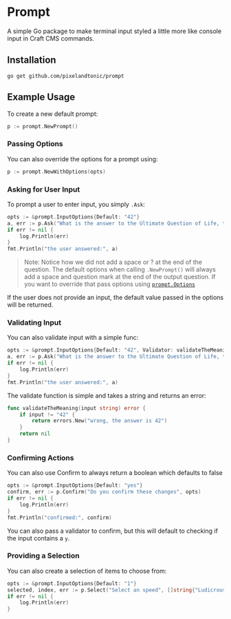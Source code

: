 # Prompt

A simple Go package to make terminal input styled a little more like console input in Craft CMS commands.

## Installation

```shell script
go get github.com/pixelandtonic/prompt
```

## Example Usage

To create a new default prompt:

```go
p := prompt.NewPrompt()
``` 

### Passing Options
You can also override the options for a prompt using:

```go
p := prompt.NewWithOptions(opts)
```

### Asking for User Input
To prompt a user to enter input, you simply `.Ask`:

```go
opts := &prompt.InputOptions{Default: "42"}
a, err := p.Ask("What is the answer to the Ultimate Question of Life, the Universe, and Everything", opts)
if err != nil {
	log.Println(err)
}
fmt.Println("the user answered:", a)
```

> Note: Notice how we did not add a space or ? at the end of the question. The default options when calling `.NewPrompt()` will always add a space and question mark at the end of the output question. If you want to override that pass options using [`prompt.Options`](#passing-options)

If the user does not provide an input, the default value passed in the options will be returned.

### Validating Input
You can also validate input with a simple func:

```go
opts := &prompt.InputOptions{Default: "42", Validator: validateTheMeaning}
a, err := p.Ask("What is the answer to the Ultimate Question of Life, the Universe, and Everything", opts)
if err != nil {
	log.Println(err)
}
fmt.Println("the user answered:", a)
```

The validate function is simple and takes a string and returns an error:

```go
func validateTheMeaning(input string) error {
    if input != "42" {
        return errors.New("wrong, the answer is 42")
    }
    return nil
}
```

### Confirming Actions

You can also use Confirm to always return a boolean which defaults to false

```go
opts := &prompt.InputOptions{Default: "yes"}
confirm, err := p.Confirm("Do you confirm these changes", opts)
if err != nil {
	log.Println(err)
}
fmt.Println("confirmed:", confirm)
```

You can also pass a validator to confirm, but this will default to checking if the input contains a `y`.

### Providing a Selection

You can also create a selection of items to choose from:

```go
opts := &prompt.InputOptions{Default: "1"}
selected, index, err := p.Select("Select an speed", []string{"Ludicrous mode", "Normal mode"}, opts)
if err != nil {
	log.Println(err)
}
```
